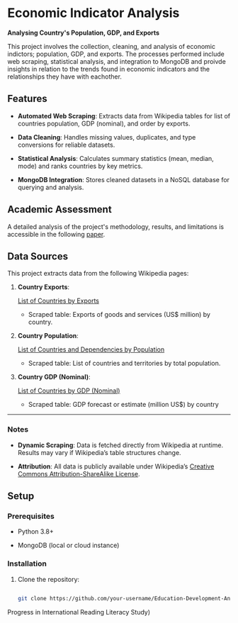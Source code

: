 # Economic Indicator Analysis

**Analysing Country's Population, GDP, and Exports**  
 
This project involves the collection, cleaning, and analysis of economic indictors; population, GDP, and exports. The processes performed include web scraping, statistical analysis, and integration to MongoDB and proivde insights in relation to the trends found in economic indicators and the relationships they have with eachother.
 
## Features  

- **Automated Web Scraping**: Extracts data from Wikipedia tables for list of countries population, GDP (nominal), and order by exports.  

- **Data Cleaning**: Handles missing values, duplicates, and type conversions for reliable datasets.  

- **Statistical Analysis**: Calculates summary statistics (mean, median, mode) and ranks countries by key metrics.

- **MongoDB Integration**: Stores cleaned datasets in a NoSQL database for querying and analysis.
 
## Academic Assessment  

A detailed analysis of the project's methodology, results, and limitations is accessible in the following [paper](Docs/BBIM612_A1_Report_764706455_1.pdf).  
 
## Data Sources  

This project extracts data from the following Wikipedia pages:  
 
1. **Country Exports**:  

   [List of Countries by Exports](https://en.wikipedia.org/wiki/List_of_countries_by_exports)  

   - Scraped table: Exports of goods and services (US$ million) by country.  
 
2. **Country Population**:  

   [List of Countries and Dependencies by Population](https://en.wikipedia.org/wiki/List_of_countries_and_dependencies_by_population)  

   - Scraped table: List of countries and territories by total population.
 
3. **Country GDP (Nominal)**:  

   [List of Countries by GDP (Nominal)](https://en.wikipedia.org/wiki/List_of_countries_by_GDP_(nominal))  

   - Scraped table: GDP forecast or estimate (million US$) by country  
 
---
 
### Notes  

- **Dynamic Scraping**: Data is fetched directly from Wikipedia at runtime. Results may vary if Wikipedia’s table structures change.  

- **Attribution**: All data is publicly available under Wikipedia’s [Creative Commons Attribution-ShareAlike License](https://en.wikipedia.org/wiki/Wikipedia:Text_of_the_Creative_Commons_Attribution-ShareAlike_4.0_International_License).   
 
## Setup  

### Prerequisites  

- Python 3.8+  

- MongoDB (local or cloud instance)  
 
### Installation  

1. Clone the repository:  

   ```bash  

   git clone https://github.com/your-username/Education-Development-Analytics.git  

Progress in International Reading Literacy Study)
 
